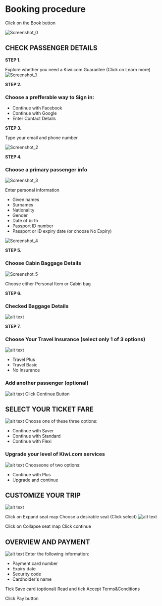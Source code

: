 # Booking procedure 
Click on the Book button 

![Screenshot_0](https://user-images.githubusercontent.com/72726714/96103593-962e1e00-0ee0-11eb-8fe3-c8889678daac.png)


## CHECK PASSENGER DETAILS

**STEP 1.**

Explore whether you need a Kiwi.com Guarantee (Click on Learn more) 
![Screenshot_1](https://user-images.githubusercontent.com/72726714/96138841-dd2f0a00-0f06-11eb-9910-3ffd69738194.png)


**STEP 2.**


### Choose a prefferable way to Sign in:
* Continue with Facebook
* Continue with Google
* Enter Contact Details


**STEP 3.**


Type your email and phone number 

![Screenshot_2](https://user-images.githubusercontent.com/72726714/96138068-1155fb00-0f06-11eb-95d3-0b93b8461783.png)



**STEP 4.**


### Choose a primary passenger info 


![Screenshot_3](https://user-images.githubusercontent.com/72726714/96138332-5712c380-0f06-11eb-982e-74f19455027b.png)


Enter personal information 

* Given names
* Surnames
* Nationality
* Gender
* Date of birth
* Passport ID number
* Passport or ID expiry date (or choose No Expiry)

![Screenshot_4](https://user-images.githubusercontent.com/72726714/96138433-6f82de00-0f06-11eb-9d3b-bb8502bc7ec3.png)



**STEP 5.**


### Choose Cabin Baggage Details


![Screenshot_5](https://user-images.githubusercontent.com/72726714/96138466-790c4600-0f06-11eb-9da1-c708ef442eb4.png)


Choose either Personal Item or Cabin bag


**STEP 6.**


### Checked Baggage Details
![alt text](http://url/to/Screenshot_6.png)


**STEP 7.**


### Choose Your Travel Insurance (select only 1 of 3 options)
![alt text](http://url/to/Screenshot_7.png)
* Travel Plus
* Travel Basic
* No Insurance 

### Add another passenger (optional)
![alt text](http://url/to/Screenshot_8.png)
Click Continue Button

## SELECT YOUR TICKET FARE
![alt text](http://url/to/Screenshot_9.png)
Choose one of these three options:
* Continue with Saver
* Continue with Standard
* Continue with Flexi

### Upgrade your level of Kiwi.com services
![alt text](http://url/to/Screenshot_10.png)
Chooseone of two options:
* Continue with Plus
* Upgrade and continue

## CUSTOMIZE YOUR TRIP
![alt text](http://url/to/Screenshot_11.png)

Click on Expand seat map
Choose a desirable seat (Click select)
![alt text](http://url/to/Screenshot_12.png)

Click on Collapse seat map
Click continue 

## OVERVIEW AND PAYMENT
![alt text](http://url/to/Screenshot_13.png)
Enter the following information:
* Payment card number
* Expiry date
* Security code
* Cardholder's name

Tick Save card (optional)
Read and tick Accept Terms&Conditions 

Click Pay button
